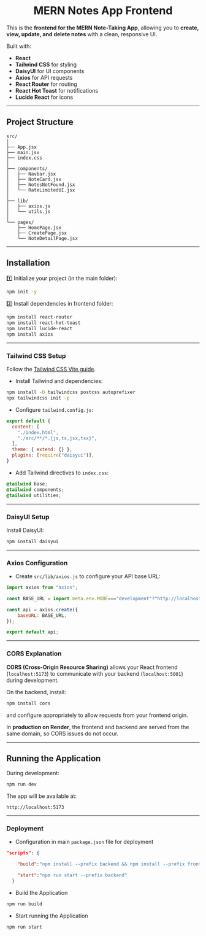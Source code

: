 <h1 align="center">MERN Notes App Frontend</h1>

This is the **frontend for the MERN Note-Taking App**, allowing you to **create, view, update, and delete notes** with a clean, responsive UI.

Built with:
- **React**
- **Tailwind CSS** for styling
- **DaisyUI** for UI components
- **Axios** for API requests
- **React Router** for routing
- **React Hot Toast** for notifications
- **Lucide React** for icons

---

## Project Structure

```
src/
│
├── App.jsx
├── main.jsx
├── index.css
│
├── components/
│   ├── Navbar.jsx
│   ├── NoteCard.jsx
│   ├── NotesNotFound.jsx
│   └── RateLimitedUI.jsx
│
├── lib/
│   ├── axios.js
│   └── utils.js
│
└── pages/
    ├── HomePage.jsx
    ├── CreatePage.jsx
    └── NoteDetailPage.jsx
```

---

## Installation

1️⃣ Initialize your project (in the main folder):

```bash
npm init -y
```

2️⃣ Install dependencies  in frontend folder:

```bash
npm install react-router
npm install react-hot-toast
npm install lucide-react
npm install axios
```

---

### Tailwind CSS Setup

Follow the [Tailwind CSS Vite guide](https://v3.tailwindcss.com/docs/guides/vite).

-  Install Tailwind and dependencies:

```bash
npm install -D tailwindcss postcss autoprefixer
npx tailwindcss init -p
```

- Configure `tailwind.config.js`:

```js
export default {
  content: [
    "./index.html",
    "./src/**/*.{js,ts,jsx,tsx}",
  ],
  theme: { extend: {} },
  plugins: [require("daisyui")],
}
```

- Add Tailwind directives to `index.css`:

```css
@tailwind base;
@tailwind components;
@tailwind utilities;
```

---
### DaisyUI Setup

Install DaisyUI:

```bash
npm install daisyui
```

---

### Axios Configuration

- Create `src/lib/axios.js` to configure your API base URL:

```js
import axios from "axios";

const BASE_URL = import.meta.env.MODE==="development"?"http://localhost:5001/api":"/api";

const api = axios.create({
    baseURL: BASE_URL,
});

export default api;
```

---

### CORS Explanation

**CORS (Cross-Origin Resource Sharing)** allows your React frontend (`localhost:5173`) to communicate with your backend (`localhost:5001`) during development.

On the backend, install:

```bash
npm install cors
```

and configure appropriately to allow requests from your frontend origin.

In **production on Render**, the frontend and backend are served from the same domain, so CORS issues do not occur.

---

## Running the Application

During development:

```bash
npm run dev
```

The app will be available at:

```
http://localhost:5173
```

---

### Deployment

- Configuration in main `package.json` file for deployment

```json
"scripts": {

    "build":"npm install --prefix backend && npm install --prefix frontend  && npm run build --prefix frontend",

    "start":"npm run start --prefix backend"
  }
```

- Build the Application

```sh
npm run build
```

- Start running the Application

```sh
npm run start
```